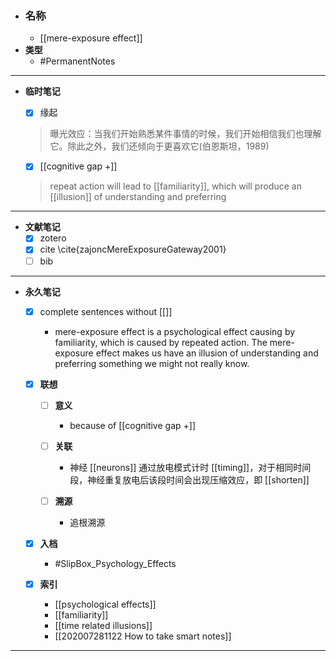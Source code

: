 
- ### 名称
	- [[mere-exposure effect]]
- **类型**
	- #PermanentNotes   
---
- **临时笔记**
	- [x] 缘起
	
	> 曝光效应：当我们开始熟悉某件事情的时候，我们开始相信我们也理解它。除此之外，我们还倾向于更喜欢它(伯恩斯坦，1989)
	
	- [x]  [[cognitive gap +]]
			
	> repeat action will lead to [[familiarity]], which will produce an [[illusion]] of understanding and preferring


---
- **文献笔记**
	- [x] zotero
	- [x] cite
		\cite{zajoncMereExposureGateway2001}
	- [ ] bib

---


- **永久笔记**
	
	- [x] complete sentences without [[]]
		- mere-exposure effect is a psychological effect causing by familiarity, which is caused by repeated action. The mere-exposure effect makes us have an illusion of understanding and preferring something we might not really know.
	
	- [x] **联想**
		
		- [ ] **意义**
			- because of [[cognitive gap +]]
		
		- [ ] **关联**
			- 神经 [[neurons]] 通过放电模式计时 [[timing]]，对于相同时间段，神经重复放电后该段时间会出现压缩效应，即 [[shorten]]
		
		- [ ] **溯源**
			- 追根溯源
		
	
	- [x] **入档**
		- #SlipBox_Psychology_Effects
	
	- [x] **索引**
		- [[psychological effects]]
		- [[familiarity]]
		- [[time related illusions]]
		- [[202007281122 How to take smart notes]]

---
